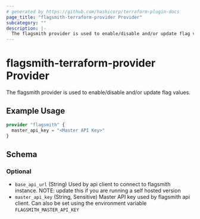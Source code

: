 ```yaml
---
# generated by https://github.com/hashicorp/terraform-plugin-docs
page_title: "flagsmith-terraform-provider Provider"
subcategory: ""
description: |-
  The flagsmith provider is used to enable/disable and/or update flag values.
---
```


# flagsmith-terraform-provider Provider

The flagsmith provider is used to enable/disable and/or update flag values.

## Example Usage

```terraform
provider "flagsmith" {
  master_api_key = "<Master API Key>"
}
```

<!-- schema generated by tfplugindocs -->
## Schema

### Optional

- `base_api_url` (String) Used by api client to connect to flagsmith instance. NOTE: update this if you are running a self hosted version
- `master_api_key` (String, Sensitive) Master API key used by flagsmith api client. Can also be set using the environment variable `FLAGSMITH_MASTER_API_KEY`
